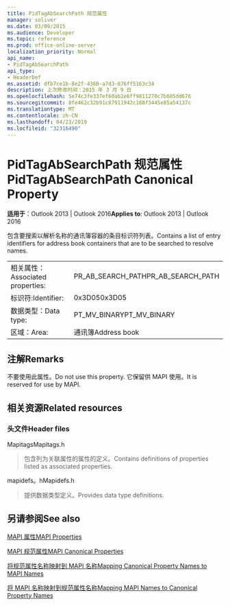 ```yaml
---
title: PidTagAbSearchPath 规范属性
manager: soliver
ms.date: 03/09/2015
ms.audience: Developer
ms.topic: reference
ms.prod: office-online-server
localization_priority: Normal
api_name:
- PidTagAbSearchPath
api_type:
- HeaderDef
ms.assetid: dfb7ce1b-8e2f-4360-a7d3-876ff5163c34
description: 上次修改时间：2015 年 3 月 9 日
ms.openlocfilehash: 5e74c3fe337ef60ab2e6ff9811270c7b605dd676
ms.sourcegitcommit: 8fe462c32b91c87911942c188f3445e85a54137c
ms.translationtype: MT
ms.contentlocale: zh-CN
ms.lasthandoff: 04/23/2019
ms.locfileid: "32316490"
---
```

# <a name="pidtagabsearchpath-canonical-property"></a><span data-ttu-id="a0cd5-103">PidTagAbSearchPath 规范属性</span><span class="sxs-lookup"><span data-stu-id="a0cd5-103">PidTagAbSearchPath Canonical Property</span></span>

  
  
<span data-ttu-id="a0cd5-104">**适用于**：Outlook 2013 | Outlook 2016</span><span class="sxs-lookup"><span data-stu-id="a0cd5-104">**Applies to**: Outlook 2013 | Outlook 2016</span></span> 
  
<span data-ttu-id="a0cd5-105">包含要搜索以解析名称的通讯簿容器的条目标识符列表。</span><span class="sxs-lookup"><span data-stu-id="a0cd5-105">Contains a list of entry identifiers for address book containers that are to be searched to resolve names.</span></span> 
  
|||
|:-----|:-----|
|<span data-ttu-id="a0cd5-106">相关属性：</span><span class="sxs-lookup"><span data-stu-id="a0cd5-106">Associated properties:</span></span>  <br/> |<span data-ttu-id="a0cd5-107">PR_AB_SEARCH_PATH</span><span class="sxs-lookup"><span data-stu-id="a0cd5-107">PR_AB_SEARCH_PATH</span></span>  <br/> |
|<span data-ttu-id="a0cd5-108">标识符:</span><span class="sxs-lookup"><span data-stu-id="a0cd5-108">Identifier:</span></span>  <br/> |<span data-ttu-id="a0cd5-109">0x3D05</span><span class="sxs-lookup"><span data-stu-id="a0cd5-109">0x3D05</span></span>  <br/> |
|<span data-ttu-id="a0cd5-110">数据类型：</span><span class="sxs-lookup"><span data-stu-id="a0cd5-110">Data type:</span></span>  <br/> |<span data-ttu-id="a0cd5-111">PT_MV_BINARY</span><span class="sxs-lookup"><span data-stu-id="a0cd5-111">PT_MV_BINARY</span></span>  <br/> |
|<span data-ttu-id="a0cd5-112">区域：</span><span class="sxs-lookup"><span data-stu-id="a0cd5-112">Area:</span></span>  <br/> |<span data-ttu-id="a0cd5-113">通讯簿</span><span class="sxs-lookup"><span data-stu-id="a0cd5-113">Address book</span></span>  <br/> |
   
## <a name="remarks"></a><span data-ttu-id="a0cd5-114">注解</span><span class="sxs-lookup"><span data-stu-id="a0cd5-114">Remarks</span></span>

<span data-ttu-id="a0cd5-115">不要使用此属性。</span><span class="sxs-lookup"><span data-stu-id="a0cd5-115">Do not use this property.</span></span> <span data-ttu-id="a0cd5-116">它保留供 MAPI 使用。</span><span class="sxs-lookup"><span data-stu-id="a0cd5-116">It is reserved for use by MAPI.</span></span>
  
## <a name="related-resources"></a><span data-ttu-id="a0cd5-117">相关资源</span><span class="sxs-lookup"><span data-stu-id="a0cd5-117">Related resources</span></span>

### <a name="header-files"></a><span data-ttu-id="a0cd5-118">头文件</span><span class="sxs-lookup"><span data-stu-id="a0cd5-118">Header files</span></span>

<span data-ttu-id="a0cd5-119">Mapitags</span><span class="sxs-lookup"><span data-stu-id="a0cd5-119">Mapitags.h</span></span>
  
> <span data-ttu-id="a0cd5-120">包含列为关联属性的属性的定义。</span><span class="sxs-lookup"><span data-stu-id="a0cd5-120">Contains definitions of properties listed as associated properties.</span></span>
    
<span data-ttu-id="a0cd5-121">mapidefs。h</span><span class="sxs-lookup"><span data-stu-id="a0cd5-121">Mapidefs.h</span></span>
  
> <span data-ttu-id="a0cd5-122">提供数据类型定义。</span><span class="sxs-lookup"><span data-stu-id="a0cd5-122">Provides data type definitions.</span></span>
    
## <a name="see-also"></a><span data-ttu-id="a0cd5-123">另请参阅</span><span class="sxs-lookup"><span data-stu-id="a0cd5-123">See also</span></span>



[<span data-ttu-id="a0cd5-124">MAPI 属性</span><span class="sxs-lookup"><span data-stu-id="a0cd5-124">MAPI Properties</span></span>](mapi-properties.md)
  
[<span data-ttu-id="a0cd5-125">MAPI 规范属性</span><span class="sxs-lookup"><span data-stu-id="a0cd5-125">MAPI Canonical Properties</span></span>](mapi-canonical-properties.md)
  
[<span data-ttu-id="a0cd5-126">将规范属性名称映射到 MAPI 名称</span><span class="sxs-lookup"><span data-stu-id="a0cd5-126">Mapping Canonical Property Names to MAPI Names</span></span>](mapping-canonical-property-names-to-mapi-names.md)
  
[<span data-ttu-id="a0cd5-127">将 MAPI 名称映射到规范属性名称</span><span class="sxs-lookup"><span data-stu-id="a0cd5-127">Mapping MAPI Names to Canonical Property Names</span></span>](mapping-mapi-names-to-canonical-property-names.md)


